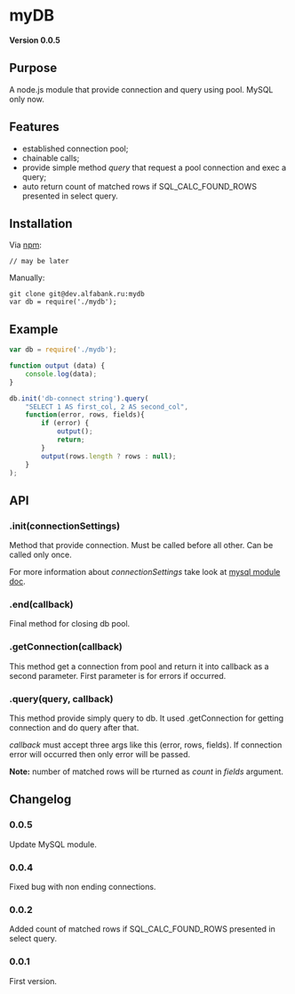 # myDB

**Version 0.0.5**

## Purpose
A node.js module that provide connection and query using pool. MySQL only now.

## Features
- established connection pool;
- chainable calls;
- provide simple method *query* that request a pool connection and exec a query;
- auto return count of matched rows if SQL_CALC_FOUND_ROWS presented in select query.

## Installation
Via [npm](http://github.com/isaacs/npm):
```
// may be later
```
Manually:
```
git clone git@dev.alfabank.ru:mydb
var db = require('./mydb');
```

## Example

```js
var db = require('./mydb');

function output (data) {
	console.log(data);
}

db.init('db-connect string').query(
	"SELECT 1 AS first_col, 2 AS second_col",
	function(error, rows, fields){
		if (error) {
			output();
			return;
		}
		output(rows.length ? rows : null);
	}
);
```

## API

### .init(connectionSettings)
Method that provide connection. Must be called before all other. Can be called only once.

For more information about *connectionSettings* take look at [mysql module doc](https://github.com/felixge/node-mysql#connection-options).

### .end(callback)
Final method for closing db pool.

### .getConnection(callback)
This method get a connection from pool and return it into callback as a second parameter.
First parameter is for errors if occurred.

### .query(query, callback)
This method provide simply query to db. It used .getConnection for getting connection and do query after that.

*callback* must accept three args like this (error, rows, fields).
If connection error will occurred then only error will be passed.

__Note:__ number of matched rows will be rturned as _count_ in _fields_ argument.

## Changelog

### 0.0.5
Update MySQL module.

### 0.0.4
Fixed bug with non ending connections.

### 0.0.2
Added count of matched rows if SQL_CALC_FOUND_ROWS presented in select query.

### 0.0.1
First version.